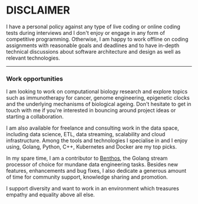 # DISCLAIMER

I have a personal policy against any type of live coding or online coding tests during interviews and I don't enjoy or engage in any form of competitive programming. Otherwise, I am happy to work offline on coding assignments with reasonable goals and deadlines and to have in-depth technical discussions about software architecture and design as well as relevant technologies.

---

### Work opportunities

I am looking to work on computational biology research and explore topics such as immunotherapy for cancer, genome engineering, epigenetic clocks and the underlying mechanisms of biological ageing. Don't hesitate to get in touch with me if you're interested in bouncing around project ideas or starting a collaboration.

I am also available for freelance and consulting work in the data space, including data science, ETL, data streaming, scalability and cloud infrastructure. Among the tools and technologies I specialise in and I enjoy using, Golang, Python, C++, Kubernetes and Docker are my top picks.

In my spare time, I am a contributor to [Benthos](https://www.benthos.dev), the Golang stream processor of choice for mundane data engineering tasks. Besides new features, enhancements and bug fixes, I also dedicate a generous amount of time for community support, knowledge sharing and promotion.

I support diversity and want to work in an environment which treasures empathy and equality above all else.
